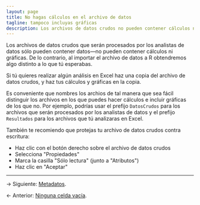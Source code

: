 ```yaml
---
layout: page
title: No hagas cálculos en el archivo de datos
tagline: tampoco incluyas gráficas
description: Los archivos de datos crudos no pueden contener cálculos ni gráficas
---
```


Los archivos de datos crudos que serán procesados por los analistas de datos sólo pueden contener datos&mdash;no pueden contener cálculos ni gráficas. De lo contrario, al importar el archivo de datos a R obtendremos algo distinto a lo que tú esperabas.

Si tú quieres realizar algún análisis en Excel haz una copia del archivo de datos crudos, y haz tus cálculos y gráficas en la copia.

Es conveniente que nombres los archios de tal manera que sea fácil distinguir los archivos en los que puedes hacer cálculos e incluir gráficas de los que no. Por ejemplo, podrías usar el prefijo `DatosCrudos` para los archivos que serán procesados por los analistas de datos y el prefijo `Resultados` para los archivos que tú analizaras en Excel.

También te recomiendo que protejas tu archivo de datos crudos contra escritura:

- Haz clic con el botón derecho sobre el archivo de datos crudos
- Selecciona "Propiedades"
- Marca la casilla "Sólo lectura" (junto a "Atributos")
- Haz clic en "Aceptar"

---

&rarr; Siguiente: [Metadatos](metadatos.html).

&larr; Anterior: [Ninguna celda vacía](ninguna_celda_vacia.html).
